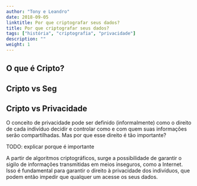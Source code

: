 ```yaml
---
author: "Tony e Leandro"
date: 2018-09-05
linktitle: Por que criptografar seus dados?
title: Por que criptografar seus dados?
tags: ["história", "criptografia", "privacidade"]
description: ""
weight: 1
---
```


## O que é Cripto?

## Cripto vs Seg

## Cripto vs Privacidade

O conceito de privacidade pode ser definido (informalmente) como o direito de cada indivíduo
decidir e controlar como e com quem suas informações serão compartilhadas. Mas por que esse
direito é tão importante?

TODO: explicar porque é importante

A partir de algoritmos criptográficos, surge a possibilidade de garantir o sigilo de informações transmitidas em meios inseguros, como a Internet. Isso é fundamental para garantir o direito à privacidade dos indivíduos, que podem então impedir que qualquer um acesse os seus dados.